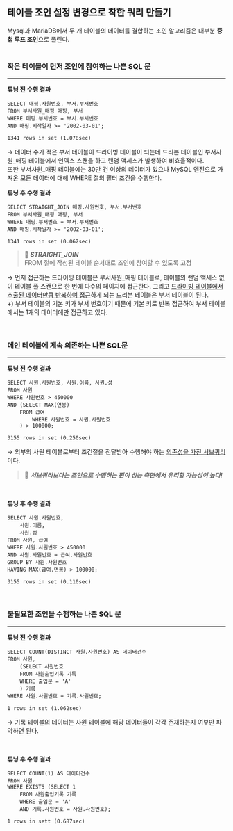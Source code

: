 ## 테이블 조인 설정 변경으로 착한 쿼리 만들기
Mysql과 MariaDB에서 두 개 테이블의 데이터를 결합하는 조인 알고리즘은 대부분 **중첩 루프 조인**으로 풀린다. <br><br>

### 작은 테이블이 먼저 조인에 참여하는 나쁜 SQL 문
---
**튜닝 전 수행 결과** <br>
```
SELECT 매핑.사원번호, 부서.부서번호
FROM 부서사원_매핑 매핑, 부서
WHERE 매핑.부서번호 = 부서.부서번호
AND 매핑.시작일자 >= '2002-03-01';

1341 rows in set (1.078sec)
```
→ 데이터 수가 적은 부서 테이블이 드라이빙 테이블이 되는데 드리븐 테이블인 부서사원_매핑 테이블에서 인덱스 스캔을 하고 랜덤 액세스가 발생하여 비효율적이다. <br>
또한 부서사원_매핑 테이블에는 30만 건 이상의 데이터가 있으나 MySQL 엔진으로 가져온 모든 데이터에 대해 WHERE 절의 필터 조건을 수행한다. <br>

**튜닝 후 수행 결과** <br>
```
SELECT STRAIGHT_JOIN 매핑.사원번호, 부서.부서번호
FROM 부서사원_매핑 매핑, 부서
WHERE 매핑.부서번호 = 부서.부서번호
AND 매핑.시작일자 >= '2002-03-01';

1341 rows in set (0.062sec)
```
>📢 ***STRAIGHT_JOIN*** <br>
FROM 절에 작성된 테이블 순서대로 조인에 참여할 수 있도록 고정

→ 먼저 접근하는 드라이빙 테이블은 부서사원_매핑 테이블로, 테이블의 랜덤 액세스 없이 테이블 풀 스캔으로 한 번에 다수의 페이지에 접근한다. 그리고 <u>드라이빙 테이블에서 추출된 데이터만큼 반복하여 접근</u>하게 되는 드리븐 테이블은 부서 테이블이 된다. <br>
+) 부서 테이블의 기본 키가 부서 번호이기 때문에 기본 키로 반복 접근하여 부서 테이블에서는 1개의 데이터에만 접근하고 있다.

<br>

### 메인 테이블에 계속 의존하는 나쁜 SQL문<br>
---
**튜닝 전 수행 결과** <br>
```
SELECT 사원.사원번호, 사원.이름, 사원.성
FROM 사원
WHERE 사원번호 > 450000
AND (SELECT MAX(연봉)
	FROM 급여
		WHERE 사원번호 = 사원.사원번호
	) > 100000;

3155 rows in set (0.250sec)
```
→ 외부의 사원 테이블로부터 조건절을 전달받아 수행해야 하는 <u>의존성을 가진 서브쿼리</u>이다. <br>
>📢 ***서브쿼리보다는 조인으로 수행하는 편이 성능 측면에서 유리할 가능성이 높다!***

<br>

**튜닝 후 수행 결과** <br>
```
SELECT 사원.사원번호,
	사원.이름,
	사원.성
FROM 사원, 급여
WHERE 사원.사원번호 > 450000
AND 사원.사원번호 = 급여.사원번호
GROUP BY 사원.사원번호
HAVING MAX(급여.연봉) > 100000;

3155 rows in set (0.110sec)
```

<br>

### 불필요한 조인을 수행하는 나쁜 SQL 문
---
**튜닝 전 수행 결과** <br>
```
SELECT COUNT(DISTINCT 사원.사원번호) AS 데이터건수
FROM 사원, 
	(SELECT 사원번호
    FROM 사원출입기록 기록
    WHERE 출입문 = 'A'
    ) 기록
WHERE 사원.사원번호 = 기록.사원번호;

1 rows in set (1.062sec)
```
→ 기록 테이블의 데이터는 사원 테이블에 해당 데이터들이 각각 존재하는지 여부만 파악하면 된다.

<br>

**튜닝 후 수행 결과** <br>
```
SELECT COUNT(1) AS 데이터건수
FROM 사원
WHERE EXISTS (SELECT 1 
	FROM 사원출입기록 기록
    WHERE 출입문 = 'A'
    AND 기록.사원번호 = 사원.사원번호);

1 rows in sett (0.687sec)
```